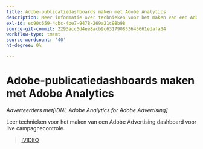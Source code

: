 ```yaml
---
title: Adobe-publicatiedashboards maken met Adobe Analytics
description: Meer informatie over technieken voor het maken van een Adobe-publicatiedashboard voor live campagnecontrole
exl-id: ec90c659-4cbc-4be7-9478-269a21c98b98
source-git-commit: 2293acc5d4ee8acb9c631790853645661edafa34
workflow-type: tm+mt
source-wordcount: '40'
ht-degree: 0%

---
```


# Adobe-publicatiedashboards maken met Adobe Analytics

*Adverteerders met[!DNL Adobe Analytics for Adobe Advertising]*

Leer technieken voor het maken van een Adobe Advertising dashboard voor live campagnecontrole.

>[!VIDEO](https://video.tv.adobe.com/v/33922)
